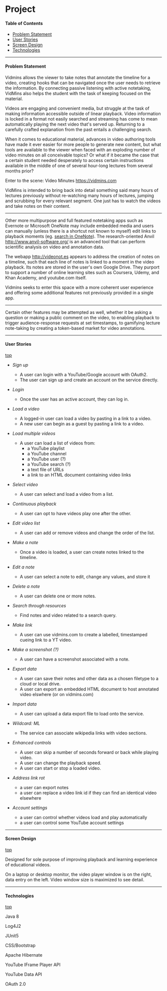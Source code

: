 # Project

#### Table of Contents
* [Problem Statement](#problem-statement)
* [User Stories](#user-stories)
* [Screen Design](#screen-design)
* [Technologies](#technologies)

__________________

#### Problem Statement


Vidmins allows the viewer to take notes that annotate the timeline for a video,
creating hooks that can be navigated once the user needs to retrieve
the information. By connecting passive listening with active notetaking,
VidMins also helps the student with the task of keeping focused on the material.

Videos are engaging and convenient media, but struggle at the task of
making information accessible outside of linear playback. Video
information is locked in a format
not easily searched and streaming has come to mean automatically
playing the next video that's served up. Returning to a carefully
crafted explanation from the past entails a challenging search.

When it comes to educational material, advances in video authoring tools
have made it ever easier for more people to generate new content,
but what tools are available to the viewer when
faced with an exploding number of video minutes on all conceivable topics?
Or what if it became the case that a certain student needed
desperately to access certain instructions available in the middle of
one of several hour-long lectures from several months prior?

Enter to the scene: Video Minutes https://vidmins.com

VidMins is intended to bring back into detail something
said many hours of lectures previously without re-watching many hours of
lectures, jumping and scrubbing for every relevant segment. One just
has to watch the videos and take notes on their content. 
___________
Other more multipurpose and full featured notetaking apps such as Evernote or Microsoft OneNote
may include embedded media and users can manually (unless there is a shortcut not known to myself)
edit links to playback moments
(eg. [search in OneNote](https://support.office.com/en-us/article/search-notes-in-onenote-539c3b56-accb-4e16-834d-61a6252ad65b)).
The research-oriented Anvil http://www.anvil-software.org/ is an
advanced tool that can perform scientific analysis on video and annotation data.

The webapp http://videonot.es appears to address the creation of
notes on a timeline, such that each line of notes is linked to a moment in the video playback.
Its notes are stored in the user's own Google Drive. They purport to 
support a number of online learning sites such as
Coursera, Udemy, and Khan Academy, and youtube.com itself.

Vidmins seeks to enter this space with a more coherent user experience
and offering some additional features not previously provided in a single app.
___________
Certain other features may be attempted as well, whether it be asking a question
or making a public comment on the video, to enabling playback to trigger audience-response requests
at set timestamps, to gamifying lecture note-taking by creating
a token-based market for video annotations.
___________
#### User Stories
[top](#project)

* *Sign up*
    + A user can login with a YouTube/Google account with OAuth2.
    + The user can sign up and create an account on the service directly.

* *Login*
    + Once the user has an active account, they can log in.

* *Load a video*
    + A logged-in user can load a video by pasting in a link to a video.
    + A new user can begin as a guest by pasting a link to a video.

* *Load multiple videos*
    + A user can load a list of videos from:
        * a YouTube playlist
        * a YouTube channel
        * a YouTube user (?)
        * a YouTube search (?)
        * a text file of URLs
        * a link to an HTML document containing video links

* *Select video*
    + A user can select and load a video from a list.

* *Continuous playback*
    + A user can opt to have videos play one after the other.

* *Edit video list*
    + A user can add or remove videos and change the order of the list.

* *Make a note*
    + Once a video is loaded, a user can create notes linked to the timeline.

* *Edit a note*
    + A user can select a note to edit, change any values, and store it

* *Delete a note*
    + A user can delete one or more notes.

* *Search through resources*
    + Find notes and video related to a search query.

* *Make link*
    + A user can use vidmins.com to create a labelled, timestamped cueing link to a YT video.  

* *Make a screenshot (?)*
    + A user can have a screenshot associated with a note.

* *Export data*
    + A user can save their notes and other data as a chosen filetype to a cloud or local drive.
    + A user can export an embedded HTML document to host annotated video elswhere (or on vidmins.com)

* *Import data*
    + A user can upload a data export file to load onto the service. 

* *Wildcard: ML*
    + The service can associate wikipedia links with video sections.

* *Enhanced controls*
    + A user can skip a number of seconds forward or back while playing video.
    + A user can change the playback speed.
    + A user can start or stop a loaded video.

* *Address link rot*
    + a user can export notes
    + a user can replace a video link id if they can find an identical video elsewhere

* *Account settings*
    + a user can control whether videos load and play automatically
    + a user can control some YouTube account settings
    
___________    
#### Screen Design
[top](#project)

Designed for sole purpose of improving playback and learning experience
of educational videos.

On a laptop or desktop monitor, the video player window is on the right,
data entry on the left. Video window size is maximized to see detail.

___________
#### Technologies
[top](#project)

Java 8

Log4J2

JUnit5

CSS/Bootstrap

Apache Hibernate

YouTube IFrame Player API

YouTube Data API

OAuth 2.0
